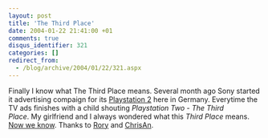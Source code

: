 ```yaml
---
layout: post
title: 'The Third Place'
date: 2004-01-22 21:41:00 +01
comments: true
disqus_identifier: 321
categories: []
redirect_from:
  - /blog/archive/2004/01/22/321.aspx
---
```


Finally I know what The Third Place means. Several month ago Sony started it advertising compaign for its [Playstation 2](http://www.playstation2.com/) here in Germany. Everytime the TV ads finishes with a child shouting *Playstation Two - The Third Place*. My girlfriend and I always wondered what this *Third Place* means. [Now we know](http://user.gru.net/domz/third.htm). Thanks to [Rory](http://neopoleon.com/blog/posts/2579.aspx) and [ChrisAn](http://www.simplegeek.com/permalink.aspx/2478547b-059c-4298-9006-b53b4666cfe9).

